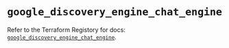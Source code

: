 # `google_discovery_engine_chat_engine`

Refer to the Terraform Registory for docs: [`google_discovery_engine_chat_engine`](https://registry.terraform.io/providers/hashicorp/google/5.29.0/docs/resources/discovery_engine_chat_engine).
